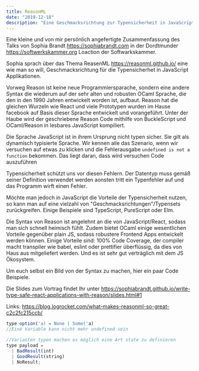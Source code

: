 ```yaml
---
title: ReasonML
date: "2019-12-18"
description: "Eine Geschmacksrichtung zur Typensicherheit in JavaScript Apps"
---
```


Eine kleine und von mir persönlich angefertigte Zusammenfassung des Talks von Sophia Brandt https://sophiabrandt.com in der Dordtmunder https://softwerkskammer.org Loaction der Softwarkskammer.

Sophia sprach über das Thema ReasenML https://reasonml.github.io/ eine wie man so will,
Geschmacksrichtung für die Typensicherhet in JavaScript Applikationen.

Vorweg Reason ist keine neue Programmiersparache, sondern eine andere Syntax die wiederum auf der sehr alten und robusten OCaml Sprache, die den in den 1990 Jahren entwickelt worden ist, aufbaut.
Reason hat die gleichen Wurzeln wie React und viele Prototypen wurden im Hause facebook auf Basis dieser Sprache entwickelt und vorangeführt.
Unter der Haube wird der geschriebene Reason Code mithilfe von BuckleScript und OCaml/Reason in lesbares JavaScript kompiliert.

Die Sprache JavaScript ist in ihrem Ursprung nicht typen sicher. Sie gilt als dynamisch typisierte Sprache.
Wir kennen alle das Szenario, wenn wir versuchen auf etwas zu klicken und die Fehlerausgabe `undefined is not a function` bekommen.
Das liegt daran, dass wird versuchen Code auszuführen

Typensicherheit schützt uns vor diesen Fehlern.
Der Datentyp muss gemäß seiner Definition verwendet werden aonsten tritt ein Typenfehler auf und das Programm wirft einen Fehler.

Möchte man jedoch in JavaScript die Vorteile der Typensicherheit nutzen, so kann man auf eine vielzahl von "Geschmacksrichtungen"/Typensets zurückgreifen. Einige Beispiele sind TypeScript, PureScript oder Elm.

Die Syntax von Reason ist angelehnt an die von JavaScript/React, sodass man sich schnell heimisch fühlt. Zudem bietet OCaml einige wesentlichen Vorteile gegenüber plain JS, sodass robustere Frontend Apps entwickelt werden können. Einige Vorteile sind: 100% Code Coverage, der compiler macht transpiler wie babel, eslint oder prettifier überflüssig, da dies von Haus aus mitgeliefert werden. Und es ist sehr gut verträglich mit dem JS Ökosystem.

Um euch selbst ein Bild von der Syntax zu machen, hier ein paar Code Beispiele.

Die Slides zum Vortrag findet Ihr unter https://sophiabrandt.github.io/write-type-safe-react-applications-with-reason/slides.html#1

Links:
https://blog.logrocket.com/what-makes-reasonml-so-great-c2c2fc215ccb/

```javascript
type option('a) = None | Some('a)
//Eine Variable kann nicht mehr undefined sein

//Varianten typen machen es möglich eine Art state zu definieren
type payload =
  | BadResult(int)
  | GoodResult(string)
  | NoResult;

```

